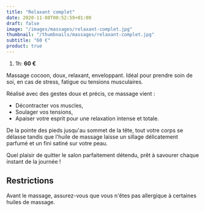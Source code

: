 ```yaml
---
title: "Relaxant complet"
date: 2020-11-08T00:52:59+01:00
draft: false
image: "/images/massages/relaxant-complet.jpg"
thumbnail: "/thumbnails/massages/relaxant-complet.jpg"
subtitle: "60 €"
product: true
---
```


1. 1h: __60 €__

Massage cocoon, doux, relaxant, enveloppant.
Idéal pour prendre soin de soi, en cas de stress, fatigue ou tensions musculaires.

Réalisé avec des gestes doux et précis, ce massage vient :

* Décontracter vos muscles,
* Soulager vos tensions,
* Apaiser votre esprit pour une relaxation intense et totale.

De la pointe des pieds jusqu'au sommet de la tête, tout votre corps se délasse tandis que l'huile de massage laisse 
un sillage délicatement parfumé et un fini satiné sur votre peau.

Quel plaisir de quitter le salon parfaitement détendu, prêt à savourer chaque instant de la journée !


## Restrictions

Avant le massage, assurez-vous que vous n'êtes pas allergique à certaines huiles de massage.